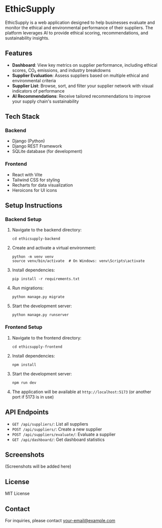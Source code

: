 # EthicSupply

EthicSupply is a web application designed to help businesses evaluate and monitor the ethical and environmental performance of their suppliers. The platform leverages AI to provide ethical scoring, recommendations, and sustainability insights.

## Features

- **Dashboard**: View key metrics on supplier performance, including ethical scores, CO₂ emissions, and industry breakdowns
- **Supplier Evaluation**: Assess suppliers based on multiple ethical and environmental criteria
- **Supplier List**: Browse, sort, and filter your supplier network with visual indicators of performance
- **AI Recommendations**: Receive tailored recommendations to improve your supply chain's sustainability

## Tech Stack

### Backend

- Django (Python)
- Django REST Framework
- SQLite database (for development)

### Frontend

- React with Vite
- Tailwind CSS for styling
- Recharts for data visualization
- Heroicons for UI icons

## Setup Instructions

### Backend Setup

1. Navigate to the backend directory:

   ```
   cd ethicsupply-backend
   ```

2. Create and activate a virtual environment:

   ```
   python -m venv venv
   source venv/bin/activate  # On Windows: venv\Scripts\activate
   ```

3. Install dependencies:

   ```
   pip install -r requirements.txt
   ```

4. Run migrations:

   ```
   python manage.py migrate
   ```

5. Start the development server:
   ```
   python manage.py runserver
   ```

### Frontend Setup

1. Navigate to the frontend directory:

   ```
   cd ethicsupply-frontend
   ```

2. Install dependencies:

   ```
   npm install
   ```

3. Start the development server:

   ```
   npm run dev
   ```

4. The application will be available at `http://localhost:5173` (or another port if 5173 is in use)

## API Endpoints

- `GET /api/suppliers/`: List all suppliers
- `POST /api/suppliers/`: Create a new supplier
- `POST /api/suppliers/evaluate/`: Evaluate a supplier
- `GET /api/dashboard/`: Get dashboard statistics

## Screenshots

(Screenshots will be added here)

## License

MIT License

## Contact

For inquiries, please contact [your-email@example.com](mailto:your-email@example.com)
